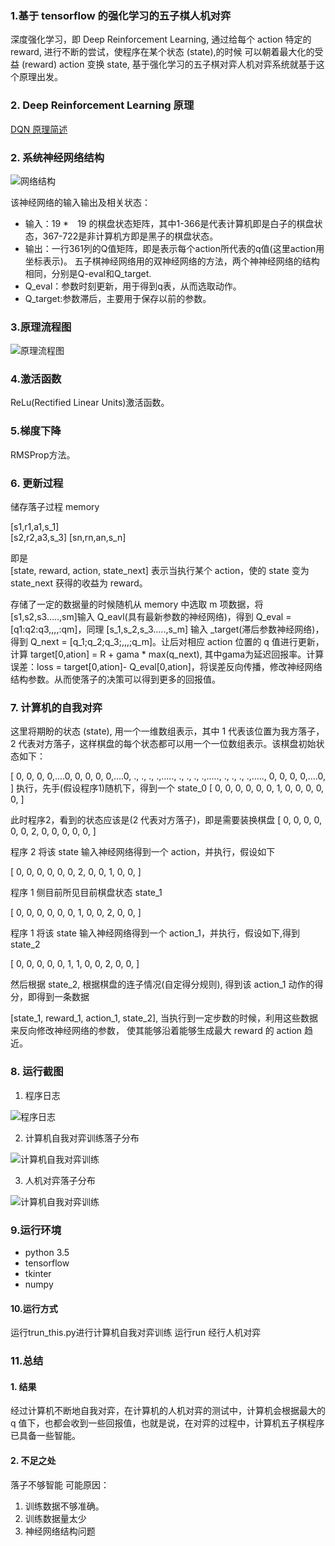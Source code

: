 ### 1.基于 tensorflow  的强化学习的五子棋人机对弈
深度强化学习，即 Deep Reinforcement Learning, 通过给每个 action 特定的 reward, 进行不断的尝试，使程序在某个状态 (state),的时候
可以朝着最大化的受益 (reward) action 变换 state, 基于强化学习的五子棋对弈人机对弈系统就基于这个原理出发。

### 2. Deep Reinforcement Learning 原理
[DQN 原理简述](./dqn原理.md)

### 2. 系统神经网络结构  

![网络结构](./images/net.png)    

该神经网络的输入输出及相关状态：  

 - 输入：19 *　19 的棋盘状态矩阵，其中1-366是代表计算机即是白子的棋盘状态，367-722是非计算机方即是黑子的棋盘状态。
- 输出：一行361列的Q值矩阵，即是表示每个action所代表的q值(这里action用坐标表示)。
五子棋神经网络用的双神经网络的方法，两个神神经网络的结构相同，分别是Q-eval和Q_target.
- Q_eval：参数时刻更新，用于得到q表，从而选取动作。
- Q_target:参数滞后，主要用于保存以前的参数。

### 3.原理流程图  
![原理流程图](./images/流程图.png)  

### 4.激活函数
ReLu(Rectified Linear Units)激活函数。  

### 5.梯度下降
RMSProp方法。  

### 6. 更新过程
储存落子过程  memory

[s1,r1,a1,s_1]  
[s2,r2,a3,s_3]
[sn,rn,an,s_n]

即是  
[state, reward, action, state_next]
表示当执行某个 action，使的 state 变为 state_next 获得的收益为 reward。 


存储了一定的数据量的时候随机从 memory 中选取 m 项数据，将[s1,s2,s3…..,sm]输入 Q_eavl(具有最新参数的神经网络)，得到 Q_eval = [q1:q2:q3,,,,:qm]，同理 [s_1,s_2,s_3…..,s_m] 输入 _target(滞后参数神经网络)，得到 Q_next = [q_1;q_2;q_3;,,,;q_m]。让后对相应 action 位置的 q 值进行更新，计算 target[0,ation] = R + gama * max(q_next), 其中gama为延迟回报率。计算误差：loss = target[0,ation]- Q_eval[0,ation]，将误差反向传播，修改神经网络结构参数。从而使落子的决策可以得到更多的回报值。

### 7. 计算机的自我对弈
这里将期盼的状态 (state), 用一个一维数组表示，其中 1 代表该位置为我方落子，2 代表对方落子，这样棋盘的每个状态都可以用一个一位数组表示。该棋盘初始状态如下：  

[
  0, 0, 0, 0,....0,
  0, 0, 0, 0,....0,
  ., ., ., .,.....,
  ., ., ., .,.....,
  ., ., ., .,.....,
  0, 0, 0, 0,....0,
]
执行，先手(假设程序1)随机下，得到一个 state_0
[
  0, 0, 0, 0,
  0, 0, 1, 0,
  0, 0, 0, 0,
]

此时程序2，看到的状态应该是(2 代表对方落子)，即是需要装换棋盘
[
  0, 0, 0, 0,
  0, 0, 2, 0,
  0, 0, 0, 0,
]

程序 2 将该 state 输入神经网络得到一个 action，并执行，假设如下

[
  0, 0, 0, 0,
  0, 0, 2, 0,
  0, 1, 0, 0,
]

程序 1 侧目前所见目前棋盘状态 state_1

[
  0, 0, 0, 0,
  0, 0, 1, 0,
  0, 2, 0, 0,
]

程序 1  将该 state 输入神经网络得到一个 action_1，并执行，假设如下,得到 state_2

[
  0, 0, 0, 0,
  0, 1, 1, 0,
  0, 2, 0, 0,
]

然后根据 state_2, 根据棋盘的连子情况(自定得分规则), 得到该 action_1 动作的得分，即得到一条数据

[state_1, reward_1, action_1, state_2], 当执行到一定步数的时候，利用这些数据来反向修改神经网络的参数，
使其能够沿着能够生成最大 reward 的 action 趋近。




### 8. 运行截图
1. 程序日志

![程序日志](./images/action1.png)  


2. 计算机自我对弈训练落子分布  

![计算机自我对弈训练](./images/结果1.png)  



3. 人机对弈落子分布  

![计算机自我对弈训练](./images/结果2.png)   



### 9.运行环境
- python 3.5
- tensorflow <br>
- tkinter <br>
- numpy <br>

#### 10.运行方式 
运行trun_this.py进行计算机自我对弈训练
运行run 经行人机对弈

### 11.总结

#### 1. 结果
 经过计算机不断地自我对弈，在计算机的人机对弈的测试中，计算机会根据最大的 q 值下，也都会收到一些回报值，也就是说，在对弈的过程中，计算机五子棋程序已具备一些智能。

#### 2. 不足之处
落子不够智能
可能原因： 
 1. 训练数据不够准确。
 2. 训练数据量太少
 3. 神经网络结构问题

